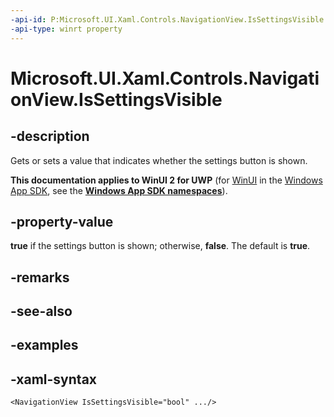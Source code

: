 ```yaml
---
-api-id: P:Microsoft.UI.Xaml.Controls.NavigationView.IsSettingsVisible
-api-type: winrt property
---
```

<!-- Property syntax.
public bool IsSettingsVisible { get;  set; }
-->

# Microsoft.UI.Xaml.Controls.NavigationView.IsSettingsVisible


## -description

Gets or sets a value that indicates whether the settings button is shown.


**This documentation applies to WinUI 2 for UWP** (for [WinUI](/windows/apps/winui/winui3/) in the [Windows App SDK](/windows/apps/windows-app-sdk/), see the **[Windows App SDK namespaces](/windows/windows-app-sdk/api/winrt/)**).

## -property-value

**true** if the settings button is shown; otherwise, **false**. The default is **true**.


## -remarks


## -see-also


## -examples


## -xaml-syntax

```xaml
<NavigationView IsSettingsVisible="bool" .../>
```



